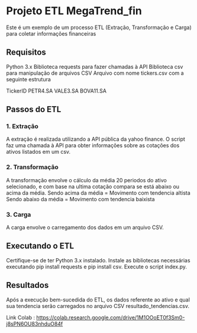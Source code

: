 # Projeto ETL MegaTrend_fin 
Este é um exemplo de um processo ETL (Extração, Transformação e Carga) para coletar informações financeiras

## Requisitos
Python 3.x
Biblioteca requests para fazer chamadas à API
Biblioteca csv para manipulação de arquivos CSV
Arquivo com nome tickers.csv com a seguinte estrutura

TickerID
PETR4.SA
VALE3.SA
BOVA11.SA


## Passos do ETL
### 1. Extração
A extração é realizada utilizando a API pública da yahoo finance. O script faz uma chamada à API para obter informações sobre as cotações dos ativos listados em um csv.

### 2. Transformação
A transformação envolve o cálculo da média 20 periodos do ativo selecionado, e com base na ultima cotação compara se está abaixo ou acima da média.
Sendo acima da média = Movimento com tendencia altista
Sendo abaixo da média = Movimento com tendencia baixista

### 3. Carga
A carga envolve o carregamento dos dados em um arquivo CSV.

## Executando o ETL
Certifique-se de ter Python 3.x instalado.
Instale as bibliotecas necessárias executando pip install requests e pip install csv.
Execute o script index.py.
## Resultados
Após a execução bem-sucedida do ETL, os dados referente ao ativo e qual sua tendencia serão carregados no arquivo CSV resultado_tendencias.csv.


Link Colab : https://colab.research.google.com/drive/1M1OOoET0f3Sm0-j8sPN6OU83nhduO84f

